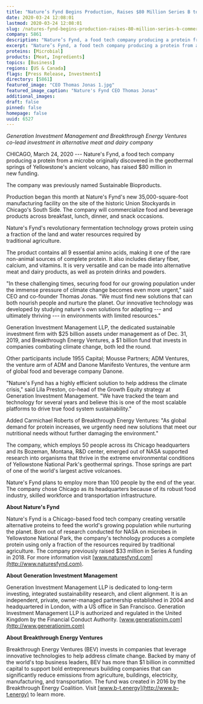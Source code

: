 ```yaml
---
title: "Nature’s Fynd Begins Production, Raises $80 Million Series B to Commercialize a New-to-the-World Protein"
date: 2020-03-24 12:08:01
lastmod: 2020-03-24 12:08:01
slug: /natures-fynd-begins-production-raises-80-million-series-b-commercialize-new-world-protein
company: 5861
description: "Nature’s Fynd, a food tech company producing a protein from a microbe originally discovered in the geothermal springs of Yellowstone’s ancient volcano, has raised $80 million in new funding."
excerpt: "Nature’s Fynd, a food tech company producing a protein from a microbe originally discovered in the geothermal springs of Yellowstone’s ancient volcano, has raised $80 million in new funding."
proteins: [Microbial]
products: [Meat, Ingredients]
topics: [Business]
regions: [US & Canada]
flags: [Press Release, Investments]
directory: [5861]
featured_image: "CEO Thomas Jonas 1.jpg"
featured_image_caption: "Nature's Fynd CEO Thomas Jonas"
additional_images:
draft: false
pinned: false
homepage: false
uuid: 6527
---
```

*Generation Investment Management and Breakthrough Energy Ventures
co-lead investment in alternative meat and dairy company*

CHICAGO, March 24, 2020 --- Nature's Fynd, a food tech company producing
a protein from a microbe originally discovered in the geothermal springs
of Yellowstone's ancient volcano, has raised \$80 million in
new funding.

The company was previously named Sustainable Bioproducts.

Production began this month at Nature's Fynd's new 35,000-square-foot
manufacturing facility on the site of the historic Union Stockyards in
Chicago's South Side. The company will commercialize food and beverage
products across breakfast, lunch, dinner, and snack occasions.

Nature's Fynd's revolutionary fermentation technology grows protein
using a fraction of the land and water resources required by
traditional agriculture.

The product contains all 9 essential amino acids, making it one of the
rare non-animal sources of complete protein. It also includes dietary
fiber, calcium, and vitamins. It is very versatile and can be made into
alternative meat and dairy products, as well as protein drinks
and powders.

"In these challenging times, securing food for our growing population
under the immense pressure of climate change becomes even more urgent,"
said CEO and co-founder Thomas Jonas. "We must find new solutions that
can both nourish people and nurture the planet. Our innovative
technology was developed by studying nature's own solutions for adapting
--- and ultimately thriving --- in environments with limited resources."

Generation Investment Management LLP, the dedicated sustainable
investment firm with \$25 billion assets under management as of Dec. 31,
2019, and Breakthrough Energy Ventures, a \$1 billion fund that invests
in companies combating climate change, both led the round.

Other participants include 1955 Capital; Mousse Partners; ADM Ventures,
the venture arm of ADM and Danone Manifesto Ventures, the venture arm of
global food and beverage company Danone.

"Nature's Fynd has a highly efficient solution to help address the
climate crisis," said Lila Preston, co-head of the Growth Equity
strategy at Generation Investment Management. "We have tracked the team
and technology for several years and believe this is one of the most
scalable platforms to drive true food system sustainability."

Added Carmichael Roberts of Breakthrough Energy Ventures: "As global
demand for protein increases, we urgently need new solutions that meet
our nutritional needs without further damaging the environment."

The company, which employs 50 people across its Chicago headquarters and
its Bozeman, Montana, R&D center, emerged out of NASA supported research
into organisms that thrive in the extreme environmental conditions of
Yellowstone National Park's geothermal springs. Those springs are part
of one of the world's largest active volcanoes.

Nature's Fynd plans to employ more than 100 people by the end of the
year. The company chose Chicago as its headquarters because of its
robust food industry, skilled workforce and
transportation infrastructure.

**About Nature's Fynd**

Nature's Fynd is a Chicago-based food tech company creating versatile
alternative proteins to feed the world's growing population while
nurturing the planet. Born out of research conducted for NASA on
microbes in Yellowstone National Park, the company's technology produces
a complete protein using only a fraction of the resources required by
traditional agriculture. The company previously raised \$33 million in
Series A funding in 2018. For more information visit
[www.naturesfynd.com](http://www.naturesfynd.com).

**About Generation Investment Management**

Generation Investment Management LLP is dedicated to long-term
investing, integrated sustainability research, and client alignment. It
is an independent, private, owner-managed partnership established in
2004 and headquartered in London, with a US office in San Francisco.
Generation Investment Management LLP is authorized and regulated in the
United Kingdom by the Financial Conduct Authority.
[www.generationim.com](http://www.generationim.com)

**About Breakthrough Energy Ventures**

Breakthrough Energy Ventures (BEV) invests in companies that leverage
innovative technologies to help address climate change. Backed by many
of the world's top business leaders, BEV has more than \$1 billion in
committed capital to support bold entrepreneurs building companies that
can significantly reduce emissions from agriculture, buildings,
electricity, manufacturing, and transportation. The fund was created in
2016 by the Breakthrough Energy Coalition. Visit
[www.b-t.energy](http://www.b-t.energy) to learn more.
